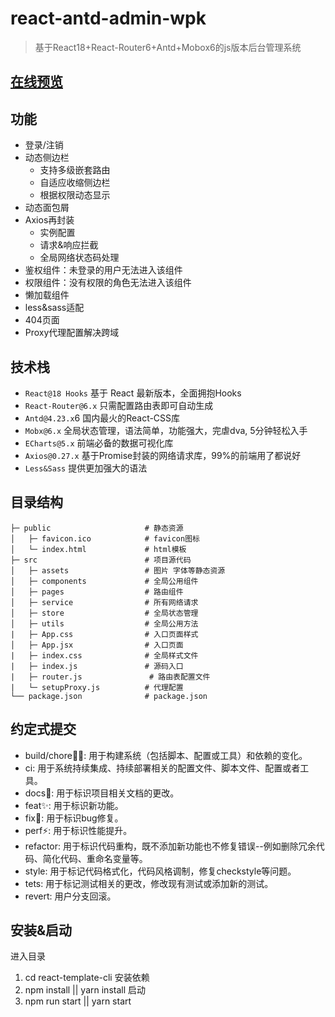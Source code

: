 # react-antd-admin-wpk
> 基于React18+React-Router6+Antd+Mobox6的js版本后台管理系统

## [在线预览](https://wangjiahui11.github.io/react-antd-admin-wpk/#/login)

## 功能

- 登录/注销
- 动态侧边栏
  - 支持多级嵌套路由
  - 自适应收缩侧边栏
  - 根据权限动态显示
- 动态面包屑
- Axios再封装
  - 实例配置
  - 请求&响应拦截
  - 全局网络状态码处理
- 鉴权组件：未登录的用户无法进入该组件
- 权限组件：没有权限的角色无法进入该组件
- 懒加载组件
- less&sass适配
- 404页面
- Proxy代理配置解决跨域

## 技术栈

- `React@18 Hooks` 基于 React 最新版本，全面拥抱Hooks
- `React-Router@6.x` 只需配置路由表即可自动生成
- `Antd@4.23.x`6 国内最火的React-CSS库
- `Mobx@6.x` 全局状态管理，语法简单，功能强大，完虐dva, 5分钟轻松入手
- `ECharts@5.x` 前端必备的数据可视化库
- `Axios@0.27.x` 基于Promise封装的网络请求库，99%的前端用了都说好
- `Less&Sass` 提供更加强大的语法

## 目录结构

```
├─ public                     # 静态资源
│   ├─ favicon.ico            # favicon图标
│   └─ index.html             # html模板
├─ src                        # 项目源代码
│   ├─ assets                 # 图片 字体等静态资源
│   ├─ components             # 全局公用组件
│   ├─ pages                  # 路由组件
│   ├─ service                # 所有网络请求
│   ├─ store                  # 全局状态管理
│   ├─ utils                  # 全局公用方法
|   ├─ App.css                # 入口页面样式
│   ├─ App.jsx                # 入口页面
|   ├─ index.css              # 全局样式文件
|   ├─ index.js               # 源码入口
|   ├─ router.js               # 路由表配置文件
|   └─ setupProxy.js          # 代理配置
└── package.json              # package.json
```

## **约定式提交**

- build/chore👷‍♀️: 用于构建系统（包括脚本、配置或工具）和依赖的变化。
- ci: 用于系统持续集成、持续部署相关的配置文件、脚本文件、配置或者工具。
- docs📝: 用于标识项目相关文档的更改。
- feat✨: 用于标识新功能。
- fix🐛: 用于标识bug修复。
- perf⚡️: 用于标识性能提升。
- refactor: 用于标识代码重构，既不添加新功能也不修复错误--例如删除冗余代码、简化代码、重命名变量等。
- style: 用于标记代码格式化，代码风格调制，修复checkstyle等问题。
- tets: 用于标记测试相关的更改，修改现有测试或添加新的测试。
- revert: 用户分支回滚。

## 安装&启动

  进入目录
  1. cd react-template-cli
    安装依赖
  2. npm install    ||   yarn install
    启动
  3. npm run start  ||   yarn start